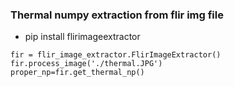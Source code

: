 ### Thermal numpy extraction from flir img file
- pip install flirimageextractor
```
fir = flir_image_extractor.FlirImageExtractor()
fir.process_image('./thermal.JPG')
proper_np=fir.get_thermal_np()
``` 

